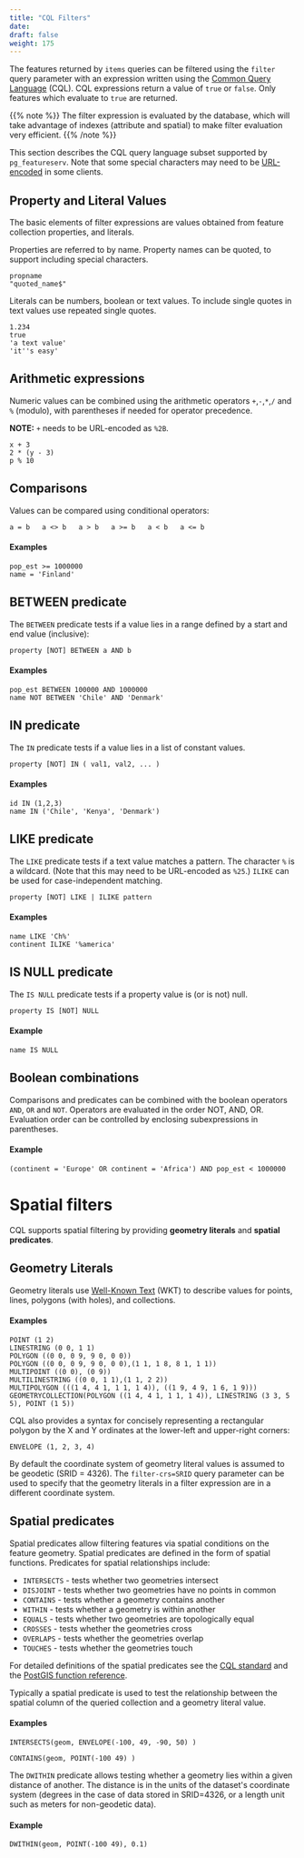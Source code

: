 ```yaml
---
title: "CQL Filters"
date:
draft: false
weight: 175
---
```


The features returned by `items` queries can be filtered using
the `filter` query parameter with an expression written using
the [Common Query Language](https://portal.ogc.org/files/96288) (CQL).
CQL expressions return a value of `true` or `false`.
Only features which evaluate to `true` are returned.

{{% note %}}
The filter expression is evaluated by the database,
which will take advantage of indexes (attribute and spatial)
to make filter evaluation very efficient.
{{% /note %}}

This section describes the CQL query language subset supported by `pg_featureserv`.
Note that some special characters may need to be [URL-encoded](https://en.wikipedia.org/wiki/Percent-encoding) in some clients.

## Property and Literal Values

The basic elements of filter expressions are values obtained
from feature collection properties, and literals.

Properties are referred to by name.
Property names can be quoted, to support including special characters.

```
propname
"quoted_name$"
```

Literals can be numbers, boolean or text values.
To include single quotes in text values use repeated single quotes.

```
1.234
true
'a text value'
'it''s easy'
```

## Arithmetic expressions

Numeric values can be combined using the
arithmetic operators `+`,`-`,`*`,`/` and `%` (modulo), with parentheses if needed
for operator precedence.

**NOTE:** `+` needs to be URL-encoded as `%2B`.
```
x + 3
2 * (y - 3)
p % 10
```

## Comparisons

Values can be compared using conditional operators:
```
a = b   a <> b   a > b   a >= b   a < b   a <= b
```

#### Examples
```
pop_est >= 1000000
name = 'Finland'
```

## BETWEEN predicate

The `BETWEEN` predicate tests if a value lies in a range defined by a start and end value (inclusive):
```
property [NOT] BETWEEN a AND b
```

#### Examples
```
pop_est BETWEEN 100000 AND 1000000
name NOT BETWEEN 'Chile' AND 'Denmark'
```

## IN predicate
The `IN` predicate tests if a value lies in a list of constant values.
```
property [NOT] IN ( val1, val2, ... )
```

#### Examples
```
id IN (1,2,3)
name IN ('Chile', 'Kenya', 'Denmark')
```

## LIKE predicate
The `LIKE` predicate tests if a text value matches a pattern.
The character `%` is a wildcard.
(Note that this may need to be URL-encoded as `%25`.)
`ILIKE` can be used for case-independent matching.

```
property [NOT] LIKE | ILIKE pattern
```

#### Examples
```
name LIKE 'Ch%'
continent ILIKE '%america'
```

## IS NULL predicate
The `IS NULL` predicate tests if a property value is (or is not) null.
```
property IS [NOT] NULL
```

#### Example
```
name IS NULL
```

## Boolean combinations
Comparisons and predicates can be combined with the
boolean operators `AND`, `OR` and `NOT`.
Operators are evaluated in the order NOT, AND, OR.
Evaluation order can be controlled by enclosing
subexpressions in parentheses.

#### Example
```
(continent = 'Europe' OR continent = 'Africa') AND pop_est < 1000000
```

# Spatial filters

CQL supports spatial filtering by providing **geometry literals**
and **spatial predicates**.

## Geometry Literals

Geometry literals use [Well-Known Text](https://en.wikipedia.org/wiki/Well-known_text_representation_of_geometry)
(WKT) to describe
values for points, lines, polygons (with holes), and collections.

#### Examples
```
POINT (1 2)
LINESTRING (0 0, 1 1)
POLYGON ((0 0, 0 9, 9 0, 0 0))
POLYGON ((0 0, 0 9, 9 0, 0 0),(1 1, 1 8, 8 1, 1 1))
MULTIPOINT ((0 0), (0 9))
MULTILINESTRING ((0 0, 1 1),(1 1, 2 2))
MULTIPOLYGON (((1 4, 4 1, 1 1, 1 4)), ((1 9, 4 9, 1 6, 1 9)))
GEOMETRYCOLLECTION(POLYGON ((1 4, 4 1, 1 1, 1 4)), LINESTRING (3 3, 5 5), POINT (1 5))
```

CQL also provides a syntax for concisely representing a rectangular polygon
by the X and Y ordinates at the lower-left and upper-right corners:
```
ENVELOPE (1, 2, 3, 4)
```

By default the coordinate system of geometry literal values is assumed to be geodetic (SRID = 4326).
The `filter-crs=SRID` query parameter can be used to specify that the geometry literals in a filter expression are in a different coordinate system.

## Spatial predicates

Spatial predicates allow filtering features via spatial conditions
on the feature geometry.
Spatial predicates are defined in the form of spatial functions.
Predicates for spatial relationships include:

* `INTERSECTS` - tests whether two geometries intersect
* `DISJOINT` - tests whether two geometries have no points in common
* `CONTAINS` - tests whether a geometry contains another
* `WITHIN` - tests whether a geometry is within another
* `EQUALS` - tests whether two geometries are topologically equal
* `CROSSES` - tests whether the geometries cross
* `OVERLAPS` - tests whether the geometries overlap
* `TOUCHES` - tests whether the geometries touch

For detailed definitions of the spatial predicates see the
[CQL standard](https://portal.ogc.org/files/96288#enhanced-spatial-operators)
and the [PostGIS function reference](https://postgis.net/docs/reference.html#Spatial_Relationships).

Typically a spatial predicate is used to test the relationship between the spatial column of the queried collection
and a geometry literal value.

#### Examples
```
INTERSECTS(geom, ENVELOPE(-100, 49, -90, 50) )

CONTAINS(geom, POINT(-100 49) )
```

The `DWITHIN` predicate allows testing whether a geometry lies within a given distance of another.  The distance is in the units of the dataset's coordinate system
(degrees in the case of data stored in SRID=4326, or a length unit such as meters for non-geodetic data).

#### Example
```
DWITHIN(geom, POINT(-100 49), 0.1)
```
